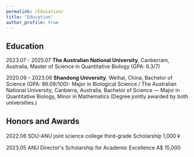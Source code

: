 ```yaml
---
permalink: /Education/
title: "Education"
author_profile: true
---
```


## Education

2023.07 - 2025.07 **The Australian National University**, Canberram, Australia, Master of Science in Quantitative Biology (GPA: 6.3/7)

2020.09 – 2023.06 **Shandong University**, Weihai, China, Bachelor of Science (GPA: 86.09/100)- Major in Biological Science / The Australian National University, Canberra, Australia, Bachelor of Science — Major in Quantitative Biology, Minor in Mathematics
(Degree jointly awarded by both universities.) 

## Honors and Awards

2022.06 SDU-ANU joint science college third-grade Scholarship  1,000￥

2023.05 ANU Director's Scholarship for Academic Excellence   A$ 15,000